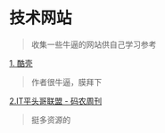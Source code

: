 # 技术网站

> 收集一些牛逼的网站供自己学习参考

[1. 酷壳](https://coolshell.cn/)
> 作者很牛逼，膜拜下

[2.IT平头哥联盟 - 码农周刊](https://github.com/meibin08/free-programming-books)
> 挺多资源的
